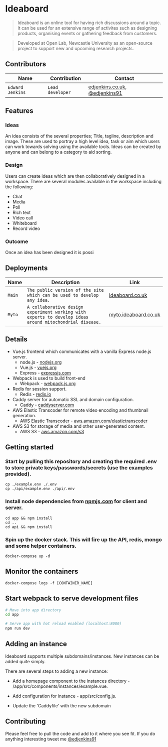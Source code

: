 # Ideaboard

> Ideaboard is an online tool for having rich discussions around a topic. It can be used for an extensive range of activites such as designing products, organising events or gathering feedback from customers.

> Developed at Open Lab, Newcastle University as an open-source project to support new and upcoming research projects.

## Contributors
| Name | Contribution | Contact |
| --- | --- | --- |
| `Edward Jenkins` | `Lead developer` | [edjenkins.co.uk](https://edjenkins.co.uk), [@edjenkins91](https://twitter.com/edjenkins91)|

## Features

### Ideas
An idea consists of the several properties; Title, tagline, description and image. These are used to portray a high level idea, task or aim which users can work towards solving using the available tools. Ideas can be created by anyone and can belong to a category to aid sorting.

### Design
Users can create ideas which are then collaboratively designed in a workspace. There are several modules available in the workspace including the following:
- Chat
- Media
- Poll
- Rich text
- Video call
- Whiteboard
- Record video

### Outcome
Once an idea has been designed it is possi

## Deployments
| Name | Description | Link |
| --- | --- | --- |
| `Main` | `The public version of the site which can be used to develop any idea.` | [ideaboard.co.uk](https://ideaboard.co.uk)|
| `Myto` | `A collaborative design experiment working with experts to develop ideas around mitochondrial disease.` | [myto.ideaboard.co.uk](https://myto.ideaboard.co.uk)|


## Details
- Vue.js frontend which communicates with a vanilla Express node.js server.
  - node.js - [nodejs.org](https://nodejs.org)
  - Vue.js - [vuejs.org](https://vuejs.org)
  - Express - [expressjs.com](https://expressjs.com)
- Webpack is used to build front-end
  - Webpack - [webpack.js.org](https://webpack.js.org/)
- Redis for session support.
  - Redis - [redis.io](https://redis.io/)
- Caddy server for automatic SSL and domain configuration.
  - Caddy - [caddyserver.com](https://caddyserver.com/)
- AWS Elastic Transcoder for remote video encoding and thumbnail generation.
  - AWS Elastic Transcoder - [aws.amazon.com/elastictranscoder](https://aws.amazon.com/elastictranscoder)
- AWS S3 for storage of media and other user-generated content.
  - AWS S3 - [aws.amazon.com/s3](https://aws.amazon.com/s3)


## Getting started

### Start by pulling this repository and creating the required .env to store private keys/passwords/secrets (use the examples provided).
```
cp ./example.env ./.env
cp ./api/example.env ./api/.env
```

### Install node dependencies from [npmjs.com](https://www.npmjs.com/) for client and server.
```
cd app && npm install
cd ..
cd api && npm install
```

### Spin up the docker stack. This will fire up the API, redis, mongo and some helper containers.
```
docker-compose up -d
```

## Monitor the containers
```
docker-compose logs -f [CONTAINER_NAME]
```

## Start webpack to serve development files
``` bash
# Move into app directory
cd app

# Serve app with hot reload enabled (localhost:8080)
npm run dev
```

## Adding an instance
Ideaboard supports multiple subdomains/instances. New instances can be added quite simply.

There are several steps to adding a new instance:

- Add a homepage component to the instances directory - /app/src/components/instances/example.vue.

- Add configuration for instance - app/src/config.js.

- Update the 'Caddyfile' with the new subdomain

## Contributing
Please feel free to pull the code and add to it where you see fit. If you do anything interesting tweet me [@edjenkins91](https://twitter.com/edjenkins91)